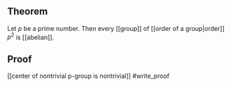 ## Theorem
Let $p$ be a prime number. Then every [[group]] of [[order of a group|order]] $p^2$ is [[abelian]].
## Proof
[[center of nontrivial p-group is nontrivial]] #write_proof 